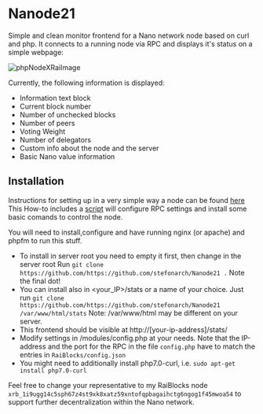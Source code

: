 # Nanode21

Simple and clean monitor frontend for a Nano network node based on curl and php.
It connects to a running node via RPC and displays it's status on a simple webpage:

![phpNodeXRaiImage](https://github.com/stefonarch/phpNodeXRai/blob/master/preview.png) 

Currently, the following information is displayed:
* Information text block
* Current block number
* Number of unchecked blocks
* Number of peers
* Voting Weight
* Number of delegators
* Custom info about the node and the server
* Basic Nano value information


## Installation

Instructions for setting up in a very simple way a node can be found [here](http://nanode21.cloud/setupnode.htm)
This How-to includes a [script](https://gist.github.com/stefonarch/61d21152a0b71341e4c4a1b5a0df7795)  will configure RPC settings and install some basic comands to control the node.

You will need to install,configure and have running nginx (or apache) and phpfm to run this stuff.

*  To install in server root you need to empty it first, then change in the server root Run `git clone https://github.com/https://github.com/stefonarch/Nanode21 .`
Note the final dot!
* You can install also in <your_IP>/stats or a name of your choice. Just run
`git clone https://github.com/https://github.com/stefonarch/Nanode21 /var/www/html/stats`
Note: /var/www/html may be different on your server.
* This frontend should be visible at http://[your-ip-address]/stats/
* Modify settings in /modules/config.php at your needs. 
Note that the IP-address and the port for the RPC  in the file `config.php` have to  match the entries in `RaiBlocks/config.json`
* You might need to additionally install php7.0-curl, i.e. `sudo apt-get install php7.0-curl`

Feel free to change your representative to my RaiBlocks node `xrb_1i9ugg14c5sph67z4st9xk8xatz59xntofqpbagaihctg6ngog1f45mwoa54` to support further decentralization within the Nano network.






